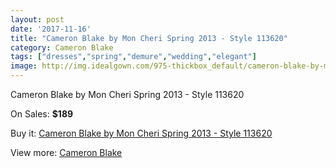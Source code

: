 ```yaml
---
layout: post
date: '2017-11-16'
title: "Cameron Blake by Mon Cheri Spring 2013 - Style 113620"
category: Cameron Blake
tags: ["dresses","spring","demure","wedding","elegant"]
image: http://img.idealgown.com/975-thickbox_default/cameron-blake-by-mon-cheri-spring-2013-style-113620.jpg
---
```

Cameron Blake by Mon Cheri Spring 2013 - Style 113620

On Sales: **$189**
<a href="https://www.idealgown.com/en/cameron-blake/439-cameron-blake-by-mon-cheri-spring-2013-style-113620.html"><amp-img layout="responsive" width="600" height="600" src="//img.idealgown.com/975-thickbox_default/cameron-blake-by-mon-cheri-spring-2013-style-113620.jpg" alt="Cameron Blake by Mon Cheri Spring 2013 - Style 113620 0" /></a>
<a href="https://www.idealgown.com/en/cameron-blake/439-cameron-blake-by-mon-cheri-spring-2013-style-113620.html"><amp-img layout="responsive" width="600" height="600" src="//img.idealgown.com/976-thickbox_default/cameron-blake-by-mon-cheri-spring-2013-style-113620.jpg" alt="Cameron Blake by Mon Cheri Spring 2013 - Style 113620 1" /></a>

Buy it: [Cameron Blake by Mon Cheri Spring 2013 - Style 113620](https://www.idealgown.com/en/cameron-blake/439-cameron-blake-by-mon-cheri-spring-2013-style-113620.html "Cameron Blake by Mon Cheri Spring 2013 - Style 113620")

View more: [Cameron Blake](https://www.idealgown.com/en/7-cameron-blake "Cameron Blake")